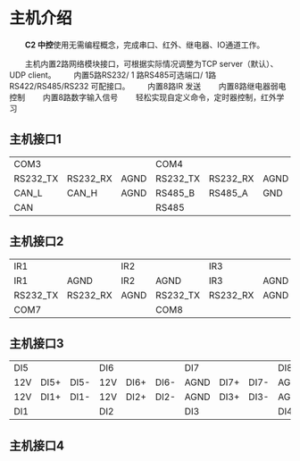# 主机介绍

&emsp;&emsp;**C2 中控**使用无需编程概念，完成串口、红外、继电器、IO通道工作。

&emsp;&emsp;主机内置2路网络模块接口，可根据实际情况调整为TCP server（默认）、UDP client。
&emsp;&emsp;内置5路RS232/ 1 路RS485可选端口/ 1路RS422/RS485/RS232 可配接口。
&emsp;&emsp;内置8路IR 发送
&emsp;&emsp;内置8路继电器弱电控制
&emsp;&emsp;内置8路数字输入信号
&emsp;&emsp;轻松实现自定义命令，定时器控制，红外学习

## 主机接口1

<table>
<tr>                      
<td colspan= "3" >COM3</td>
<td colspan= "3" >COM4</td>
<td colspan= "3" >COM5</td>
<td colspan= "3" >COM6</td>
</tr>
<tr> 
<td>RS232_TX</td>
<td>RS232_RX</td>
<td>AGND</td>
<td>RS232_TX</td>
<td>RS232_RX</td>
<td>AGND</td>
<td>RS232_TX</td>
<td>RS232_RX</td>
<td>AGND</td>
<td>RS232_TX</td>
<td>RS232_RX</td>
<td>AGND</td>
</tr>
<tr> 
<td>CAN_L</td>
<td>CAN_H</td>
<td>AGND</td>
<td>RS485_B</td>
<td>RS485_A</td>
<td>GND</td>
<td>RS422_TX+/RS485_A+</td>
<td>RS422_TX-/RS485_B-/RS232_TX</td>
<td>RS422_RX+/RS232_RX</td>
<td>RS422_RX-</td>
<td>AGND</td>
<td>AGND</td>
</tr>
<tr>
<td colspan= "3" >CAN</td>
<td colspan= "3" >RS485</td>
<td colspan= "6" >RS422</td>
</tr>
</table>

## 主机接口2

<table>
<tr>                        
<td colspan= "2" class="center-text" >IR1</td>
<td colspan= "2" class="center-text" >IR2</td>
<td colspan= "2" class="center-text" >IR3</td>
<td colspan= "2" class="center-text" >IR4</td>
<td colspan= "2" class="center-text" >IR5</td>
<td colspan= "2" class="center-text" >IR6</td>                        
</tr>
<tr>
<td>IR1</td>
<td>AGND</td>
<td>IR2</td>
<td>AGND</td>
<td>IR3</td>
<td>AGND</td>
<td>IR4</td>
<td>AGND</td>
<td>IR5</td>
<td>AGND</td>
<td>IR6</td>
<td>AGND</td>
</tr>
<tr>
<td>RS232_TX</td>
<td>RS232_RX</td>
<td>AGND</td>
<td>RS232_TX</td>
<td>RS232_RX</td>
<td>AGND</td>
<td>AGND</td>
<td>AGND</td>
<td>AGND</td>
<td>IR7-</td>
<td>IR8</td>
<td>AGND</td>
</tr>
<tr>
<td colspan= "3" class="center-text">COM7</td>
<td colspan= "3" class="center-text">COM8</td>
<td colspan= "4" class="center-text">IR7</td>
<td colspan= "2" class="center-text">IR8</td>
</tr>
</table>

## 主机接口3

<table >
<tr>
<td colspan= "3" class="center-text" >DI5</td>
<td colspan= "3" class="center-text">DI6</td>
<td colspan= "3" class="center-text">DI7</td>
<td colspan= "3" class="center-text">DI8</td>
</tr>
<tr>
<td>12V</td>
<td>DI5+</td>
<td>DI5-</td>
<td>12V</td>
<td>DI6+</td>
<td>DI6-</td>
<td>AGND</td>
<td>DI7+</td>
<td>DI7-</td>
<td>AGND</td>
<td>DI8+</td>
<td>DI8-</td>
</tr>
<tr>
<td>12V</td>
<td>DI1+</td>
<td>DI1-</td>
<td>12V</td>
<td>DI2+</td>
<td>DI2-</td>
<td>AGND</td>
<td>DI3+</td>
<td>DI3-</td>
<td>AGND-</td>
<td>DI2+</td>
<td>DI2-</td>
</tr>
<tr>
<td colspan= "3" class="center-text">DI1</td>
<td colspan= "3" class="center-text">DI2</td>
<td colspan= "3" class="center-text">DI3</td>
<td colspan= "4" class="center-text">DI4</td>
</tr>
</table>

## 主机接口4